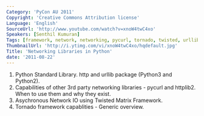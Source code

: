 ```yaml
---
Category: 'PyCon AU 2011'
Copyright: 'Creative Commons Attribution license'
Language: 'English'
SourceUrl: 'http://www.youtube.com/watch?v=xnoW4twC4xo'
Speakers: [Senthil Kumuran]
Tags: [framework, network, networking, pycurl, tornado, twisted, urllib]
ThumbnailUrl: 'http://i.ytimg.com/vi/xnoW4twC4xo/hqdefault.jpg'
Title: 'Networking Libraries in Python'
date: '2011-08-22'
---
```

  1. Python Standard Library. http and urllib package (Python3 and Python2). 
  2. Capabilities of other 3rd party networking libraries - pycurl and httplib2. When to use them and why they exist. 
  3. Asychronous Network IO using Twisted Matrix Framework. 
  4. Tornado framework capablities - Generic overview. 

